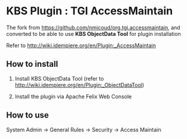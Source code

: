 # KBS Plugin : TGI AccessMaintain

The fork from https://github.com/nmicoud/org.tgi.accessmaintain, and converted to be able to use **KBS ObjectData Tool** for plugin installation

Refer to http://wiki.idempiere.org/en/Plugin:_AccessMaintain

## How to install

1. Install KBS ObjectData Tool 
(refer to http://wiki.idempiere.org/en/Plugin:_ObjectDataTool)

2. Install the plugin via Apache Felix Web Console

## How to use

System Admin -> General Rules -> Security -> Access Maintain